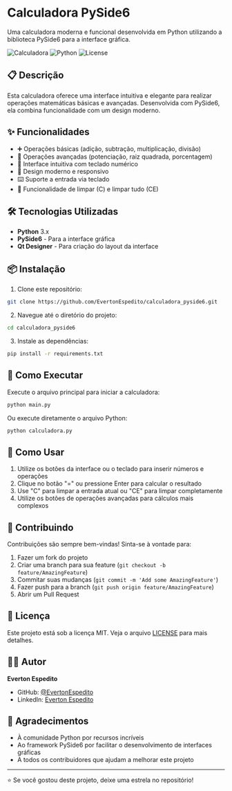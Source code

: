 # Calculadora PySide6

Uma calculadora moderna e funcional desenvolvida em Python utilizando a biblioteca PySide6 para a interface gráfica.

![Calculadora](https://img.shields.io/badge/Calculadora-PySide6-blue) ![Python](https://img.shields.io/badge/Python-3.x-green) ![License](https://img.shields.io/badge/License-MIT-yellow)

## 📋 Descrição

Esta calculadora oferece uma interface intuitiva e elegante para realizar operações matemáticas básicas e avançadas. Desenvolvida com PySide6, ela combina funcionalidade com um design moderno.

## ✨ Funcionalidades

- ➕ Operações básicas (adição, subtração, multiplicação, divisão)
- 🔢 Operações avançadas (potenciação, raiz quadrada, porcentagem)
- 🧮 Interface intuitiva com teclado numérico
- 🎨 Design moderno e responsivo
- ⌨️ Suporte a entrada via teclado
- 🔄 Funcionalidade de limpar (C) e limpar tudo (CE)

## 🛠️ Tecnologias Utilizadas

- **Python** 3.x
- **PySide6** - Para a interface gráfica
- **Qt Designer** - Para criação do layout da interface

## 📦 Instalação

1. Clone este repositório:
```bash
git clone https://github.com/EvertonEspedito/calculadora_pyside6.git
```

2. Navegue até o diretório do projeto:
```bash
cd calculadora_pyside6
```

3. Instale as dependências:
```bash
pip install -r requirements.txt
```

## 🚀 Como Executar

Execute o arquivo principal para iniciar a calculadora:

```bash
python main.py
```

Ou execute diretamente o arquivo Python:

```bash
python calculadora.py
```

## 🎯 Como Usar

1. Utilize os botões da interface ou o teclado para inserir números e operações
2. Clique no botão "=" ou pressione Enter para calcular o resultado
3. Use "C" para limpar a entrada atual ou "CE" para limpar completamente
4. Utilize os botões de operações avançadas para cálculos mais complexos

## 🤝 Contribuindo

Contribuições são sempre bem-vindas! Sinta-se à vontade para:

1. Fazer um fork do projeto
2. Criar uma branch para sua feature (`git checkout -b feature/AmazingFeature`)
3. Commitar suas mudanças (`git commit -m 'Add some AmazingFeature'`)
4. Fazer push para a branch (`git push origin feature/AmazingFeature`)
5. Abrir um Pull Request

## 📄 Licença

Este projeto está sob a licença MIT. Veja o arquivo [LICENSE](LICENSE) para mais detalhes.

## 👨‍💻 Autor

**Everton Espedito**

- GitHub: [@EvertonEspedito](https://github.com/EvertonEspedito)
- LinkedIn: [Everton Espedito](https://www.linkedin.com/in/everton-espedito-3062071a3/)

## 🙌 Agradecimentos

- À comunidade Python por recursos incríveis
- Ao framework PySide6 por facilitar o desenvolvimento de interfaces gráficas
- A todos os contribuidores que ajudam a melhorar este projeto

---

⭐️ Se você gostou deste projeto, deixe uma estrela no repositório!
